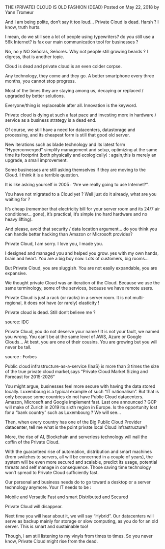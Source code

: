 THE (PRIVATE) CLOUD IS OLD FASHION (DEAD)
Posted on May 22, 2018 by Yann Tromeur

And I am being polite, don’t say it too loud… Private Cloud is dead. Harsh ? I know, truth hurts.

I mean, do we still see a lot of people using typewriters? do you still use a 56k Internet? is fax our main communication tool for businesses ?

No, no y NO Señoras, Señores. Why not people still growing beards ? I digress, that is another topic.

Cloud is dead and private cloud is an even colder corpse.

Any technology, they come and they go. A better smartphone every three months, you cannot stop progress.

Most of the times they are staying among us, decaying or replaced / upgraded by better solutions.

Everyone/thing is replaceable after all. Innovation is the keyword.

Private cloud is dying at such a fast pace and investing more in hardware / service as a business strategy is a dead end.

Of course, we still have a need for datacenters, datastorage and processing, and its cheapest form is still that good old server.

New iterations such as blade technology and its latest form “Hyperconverged” simplify management and setup, optimizing at the same time its footprint (both physically and ecologically) : again,this is merely an upgrade, a small improvement.

Some businesses are still asking themselves if they are moving to the Cloud. I think it is a terrible question.

It is like asking yourself in 2005 : “Are we really going to use Internet?”.

You have not migrated to a Cloud yet ? Well just do it already, what are you waiting for ?

It’s cheap (remember that electricity bill for your server room and its 24/7 air conditioner… gone), it’s practical, it’s simple (no hard hardware and no heavy lifting).

And please, avoid that security / data location argument… do you think you can handle better hacking than Amazon or Microsoft provides?

Private Cloud, I am sorry. I love you, I made you.

I designed and managed you and helped you grow. yes with my own hands, brain and heart. You are a big boy now. Lots of customers, big rooms…

But Private Cloud, you are sluggish. You are not easily expandable, you are expansive.

We thought private Cloud was an iteration of the Cloud. Because we use the same terminology, some of the services, because we have remote users.

Private Cloud is just a rack (or racks) in a server room. It is not multi-regional, it does not have (or rarely) elasticity !

Private cloud is dead. Still don’t believe me ?

source: IDC

Private Cloud, you do not deserve your name ! It is not your fault, we named you wrong. You can’t be at the same level of AWS, Azure or Google Clouds… At best, you are one of their cousins. You are growing but you will never be tall.

source : Forbes

Public cloud infrastructure-as-a-service (IaaS) is more than 3 times the size of the true private cloud market,says “Private Cloud Market Sizing and Forecast for 2015-2026”

You might argue, businesses feel more secure with having the data stored locally. Luxembourg is a typical example of such “IT nationalism”. But that is only because some countries do not have Public Cloud datacenters. Amazon, Microsoft and Google implement fast. Last one announced ? GCP will make of Zurich in 2019 its sixth region in Europe. Is the opportunity lost for a “bank country” such as Luxembourg ? We will see…

Then, when every country has one of the Big Public Cloud Provider datacenter, tell me what is the point private local Cloud infrastructure?

More, the rise of AI, Blockchain and serverless technology will nail the coffin of the Private Cloud.

With the guaranteed rise of automation, distribution and smart machines (from switches to servers, all will be concerned in a couple of years), the system will be even more secured and scalable, predict its usage, potential threats and self manage in consequence. Those saving time technology won’t spread to Private Cloud sufficiently fast.

Our personal and business needs do to go toward a desktop or a server technology anymore. Your IT needs to be :

Mobile and Versatile
Fast and smart
Distributed and Secured

Private Cloud will disappear.

Next time you will hear about it, we will say “Hybrid”. Our datacenters will serve as backup mainly for storage or slow computing, as you do for an old server. This is smart and sustainable too!

Though, I am still listening to my vinyls from times to times. So you never know, Private Cloud might rise from the dead.
